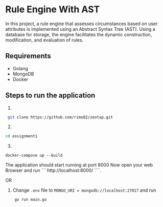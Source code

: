 # Rule Engine With AST
In this project, a rule engine that assesses circumstances based on user attributes is implemented using an Abstract Syntax Tree (AST). Using a database for storage, the engine facilitates the dynamic construction, modification, and evaluation of rules.


## Requirements
- Golang
- MongoDB
- Docker

## Steps to run the application

1.

```bash
 git clone https://github.com/rimo02/zeotap.git
```

2.

```bash
cd assignment1
```

3.

```
docker-compose up --build
```

The application should start running at port 8000
Now open your web Browser and run ``` http://localhost:8000/ ````.

OR 
1. Change `.env` file to `MONGO_URI = mongodb://localhost:27017` and run
```bash
    go run main.go
```
